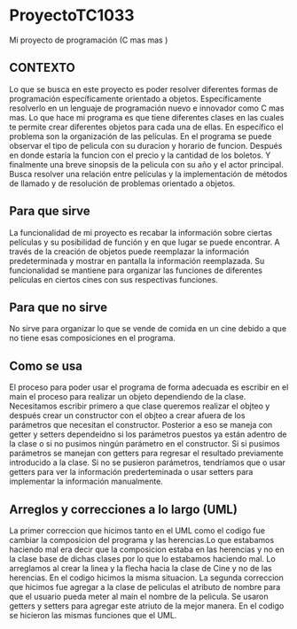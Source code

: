 # ProyectoTC1033
Mi proyecto de programación (C mas mas )

## CONTEXTO 
Lo que se busca en este proyecto es poder resolver diferentes formas de programación específicamente orientado a objetos. Específicamente resolverlo en un lenguaje de programación nuevo e innovador como C mas mas. Lo que hace mi programa es que tiene diferentes clases en las cuales te permite crear diferentes objetos para cada una de ellas. En específico el problema son la organización de las películas. En el programa se puede observar el tipo de pelicula con su duracion y horario de funcion. Después en donde estaría la funcion con el precio y la cantidad de los boletos. Y finalmente una breve sinopsis de la pelicula con su año y el actor principal. Busca resolver una relación entre películas y la implementación de métodos de llamado y de resolución de problemas orientado a objetos.
## Para que sirve 
La funcionalidad de mi proyecto es recabar la información sobre ciertas películas y su posibilidad de función y en que lugar se puede encontrar. A través de la creación de objetos puede reemplazar la información predeterminada y mostrar en pantalla la información reemplazada. Su funcionalidad se mantiene para organizar las funciones de diferentes películas en ciertos cines con sus respectivas funciones.
## Para que no sirve
No sirve para organizar lo que se vende de comida en un cine debido a que no tiene esas composiciones en el programa.
## Como se usa
El proceso para poder usar el programa de forma adecuada es escribir en el main el proceso para realizar un objeto dependiendo de la clase. Necesitamos escribir primero a que clase queremos realizar el objteo y después crear un constructor con el objteo a crear afuera de los parámetros que necesitan el constructor. Posterior a eso se maneja con getter y setters dependeidno si los parámetros puestos ya están adentro de la clase o si no pusimos ningún parámetro en el constructor. Si si pusimos parámetros se manejan con getters para regresar el resultado previamente introducido a la clase. Si no se pusieron parámetros, tendríamos que o usar getters para ver la información prederteminada o usar setters para implementar la información manualmente.

## Arreglos y correcciones a lo largo (UML)
La primer correccion que hicimos tanto en el UML como el codigo fue cambiar la composicion del programa y las herencias.Lo que estabamos haciendo mal era decir que la composicion estaba en las herencias y no en la clase base de dichas clases por lo que lo estabamos haciendo mal. Lo arreglamos al crear la linea y la flecha hacia la clase de Cine y no de las herencias. En el codigo hicimos la misma situacion. 
La segunda correccion  que hicimos fue agregar a la clase de peliculas el atributo de nombre para que el usuario pueda meter al main el nombre de la pelicula. Se usaron getters y setters para agregar este atriuto de la mejor manera. En el codigo se hicieron las mismas funciones que el UML.
